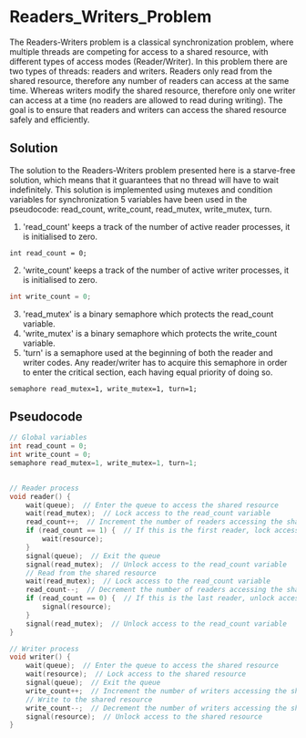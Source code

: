 # Readers_Writers_Problem
The Readers-Writers problem is a classical synchronization problem, where multiple threads are competing for access to a shared resource, with different types of access modes (Reader/Writer). In this problem there are two types of threads: readers and writers. Readers only read from the shared resource, therefore any number of readers can access at the same time. Whereas writers modify the shared resource, therefore only one writer can access at a time (no readers are allowed to read during writing). The goal is to ensure that readers and writers can access the shared resource safely and efficiently.
## Solution
The solution to the Readers-Writers problem presented here is a starve-free solution, which means that it guarantees that no thread will have to wait indefinitely. This solution is implemented using mutexes and condition variables for synchronization
5 variables have been used in the pseudocode: read_count, write_count, read_mutex, write_mutex, turn.
1. 'read_count' keeps a track of the number of active reader processes, it is initialised to zero.
```
int read_count = 0;
```
2. 'write_count' keeps a track of the number of active writer processes, it is initialised to zero.
```cpp
int write_count = 0;
```
3. 'read_mutex' is a binary semaphore which protects the read_count variable.
4. 'write_mutex' is a binary semaphore which protects the write_count variable.
5. 'turn' is a semaphore used at the beginning of both the reader and writer codes. Any reader/writer has to acquire this semaphore in order to enter the critical section, each having equal priority of doing so.
```
semaphore read_mutex=1, write_mutex=1, turn=1;
```
## Pseudocode
```cpp
// Global variables
int read_count = 0;
int write_count = 0;
semaphore read_mutex=1, write_mutex=1, turn=1;

  
// Reader process
void reader() {
    wait(queue);  // Enter the queue to access the shared resource
    wait(read_mutex);  // Lock access to the read_count variable
    read_count++;  // Increment the number of readers accessing the shared resource
    if (read_count == 1) {  // If this is the first reader, lock access to the shared resource
        wait(resource);
    }
    signal(queue);  // Exit the queue
    signal(read_mutex);  // Unlock access to the read_count variable
    // Read from the shared resource
    wait(read_mutex);  // Lock access to the read_count variable
    read_count--;  // Decrement the number of readers accessing the shared resource
    if (read_count == 0) {  // If this is the last reader, unlock access to the shared resource
        signal(resource);
    }
    signal(read_mutex);  // Unlock access to the read_count variable
}

// Writer process
void writer() {
    wait(queue);  // Enter the queue to access the shared resource
    wait(resource);  // Lock access to the shared resource
    signal(queue);  // Exit the queue
    write_count++;  // Increment the number of writers accessing the shared resource
    // Write to the shared resource
    write_count--;  // Decrement the number of writers accessing the shared resource
    signal(resource);  // Unlock access to the shared resource
}
```
